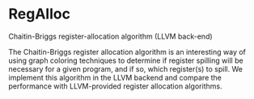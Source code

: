 # RegAlloc
Chaitin-Briggs register-allocation algorithm (LLVM back-end)

The Chaitin-Briggs register allocation algorithm is an interesting way of using graph coloring techniques to determine if register spilling will be necessary for a given program, and if so, which register(s) to spill. We implement this algorithm in the LLVM backend and compare the performance with LLVM-provided register allocation algorithms.
